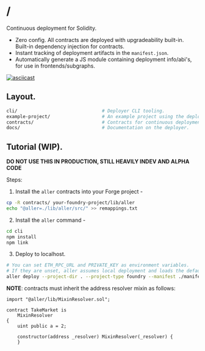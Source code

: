 # /

Continuous deployment for Solidity.

 * Zero config. All contracts are deployed with upgradeability built-in. Built-in dependency injection for contracts.
 * Instant tracking of deployment artifacts in the `manifest.json`.
 * Automatically generate a JS module containing deployment info/abi's, for use in frontends/subgraphs.

[![asciicast](https://asciinema.org/a/555957.svg)](https://asciinema.org/a/555957)

## Layout.

```sh
cli/                               # Deployer CLI tooling.
example-project/                   # An example project using the deployer.
contracts/                         # Contracts for continuous deployment.
docs/                              # Documentation on the deployer.
```

## Tutorial (WIP).

**DO NOT USE THIS IN PRODUCTION, STILL HEAVILY INDEV AND ALPHA CODE**

Steps:

 1. Install the `aller` contracts into your Forge project - 
 
 ```sh
 cp -R contracts/ your-foundry-project/lib/aller
 echo "@aller=./lib/aller/src/" >> remappings.txt
 ```

 2. Install the `aller` command -
 
 ```sh
 cd cli
 npm install
 npm link
 ```
 
 3. Deploy to localhost. 
 
 ```sh
 # You can set ETH_RPC_URL and PRIVATE_KEY as environment variables.
 # If they are unset, aller assumes local deployment and loads the default Hardhat/Founry private key for you.
 aller deploy --project-dir . --project-type foundry --manifest ./manifest.json
 ```

**NOTE**: contracts must inherit the address resolver mixin as follows:

```
import "@aller/lib/MixinResolver.sol";

contract TakeMarket is 
    MixinResolver 
{
	uint public a = 2;

    constructor(address _resolver) MixinResolver(_resolver) {
    }
```
